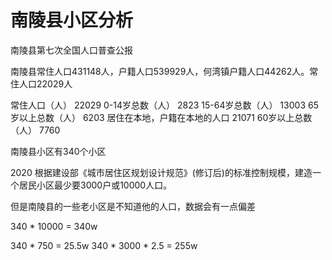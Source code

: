 # 南陵县小区分析

南陵县第七次全国人口普查公报

南陵县常住人口431148人，户籍人口539929人，何湾镇户籍人口44262人。常住人口22029人

常住人口（人）	22029
0-14岁总数（人）	2823
15-64岁总数（人）	13003
65岁以上总数（人）	6203
居住在本地，户籍在本地的人口	21071
60岁以上总数（人）	7760

南陵县小区有340个小区

2020 根据建设部《城市居住区规划设计规范》(修订后)的标准控制规模，建造一个居民小区最少要3000户或10000人口。

但是南陵县的一些老小区是不知道他的人口，数据会有一点偏差

340 * 10000 = 340w

340 * 750  = 25.5w
340 * 3000 * 2.5 = 255w